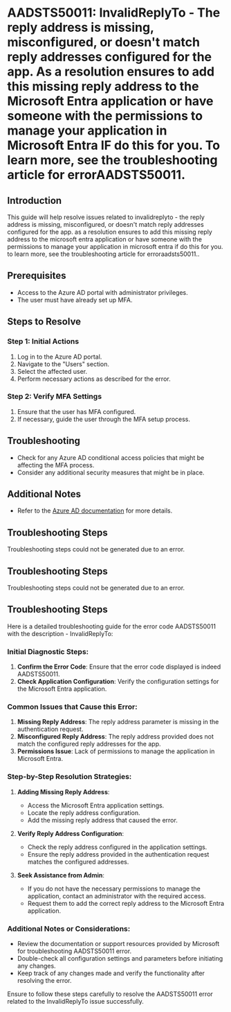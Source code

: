 # AADSTS50011: InvalidReplyTo - The reply address is missing, misconfigured, or doesn't match reply addresses configured for the app. As a resolution ensures to add this missing reply address to the Microsoft Entra application or have someone with the permissions to manage your application in Microsoft Entra IF do this for you. To learn more, see the troubleshooting article for errorAADSTS50011.

## Introduction
This guide will help resolve issues related to invalidreplyto - the reply address is missing, misconfigured, or doesn't match reply addresses configured for the app. as a resolution ensures to add this missing reply address to the microsoft entra application or have someone with the permissions to manage your application in microsoft entra if do this for you. to learn more, see the troubleshooting article for erroraadsts50011..

## Prerequisites
- Access to the Azure AD portal with administrator privileges.
- The user must have already set up MFA.

## Steps to Resolve

### Step 1: Initial Actions
1. Log in to the Azure AD portal.
2. Navigate to the "Users" section.
3. Select the affected user.
4. Perform necessary actions as described for the error.

### Step 2: Verify MFA Settings
1. Ensure that the user has MFA configured.
2. If necessary, guide the user through the MFA setup process.

## Troubleshooting
- Check for any Azure AD conditional access policies that might be affecting the MFA process.
- Consider any additional security measures that might be in place.

## Additional Notes
- Refer to the [Azure AD documentation](https://learn.microsoft.com/en-us/azure/active-directory/) for more details.


## Troubleshooting Steps
Troubleshooting steps could not be generated due to an error.

## Troubleshooting Steps
Troubleshooting steps could not be generated due to an error.

## Troubleshooting Steps
Here is a detailed troubleshooting guide for the error code AADSTS50011 with the description - InvalidReplyTo:

### Initial Diagnostic Steps:
1. **Confirm the Error Code**: Ensure that the error code displayed is indeed AADSTS50011.
2. **Check Application Configuration**: Verify the configuration settings for the Microsoft Entra application.

### Common Issues that Cause this Error:
1. **Missing Reply Address**: The reply address parameter is missing in the authentication request.
2. **Misconfigured Reply Address**: The reply address provided does not match the configured reply addresses for the app.
3. **Permissions Issue**: Lack of permissions to manage the application in Microsoft Entra.

### Step-by-Step Resolution Strategies:
1. **Adding Missing Reply Address**:
    - Access the Microsoft Entra application settings.
    - Locate the reply address configuration.
    - Add the missing reply address that caused the error.
  
2. **Verify Reply Address Configuration**:
    - Check the reply address configured in the application settings.
    - Ensure the reply address provided in the authentication request matches the configured addresses.

3. **Seek Assistance from Admin**:
    - If you do not have the necessary permissions to manage the application, contact an administrator with the required access.
    - Request them to add the correct reply address to the Microsoft Entra application.

### Additional Notes or Considerations:
- Review the documentation or support resources provided by Microsoft for troubleshooting AADSTS50011 error.
- Double-check all configuration settings and parameters before initiating any changes.
- Keep track of any changes made and verify the functionality after resolving the error.

Ensure to follow these steps carefully to resolve the AADSTS50011 error related to the InvalidReplyTo issue successfully.
